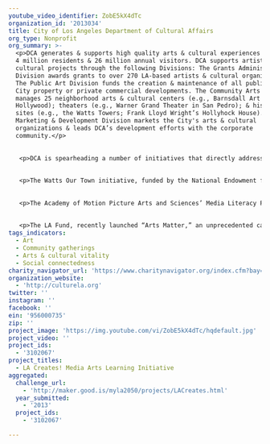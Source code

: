 ```yaml
---
youtube_video_identifier: ZobE5kX4dTc
organization_id: '2013034'
title: City of Los Angeles Department of Cultural Affairs
org_type: Nonprofit
org_summary: >-
  <p>DCA generates & supports high quality arts & cultural experiences for LA’s
  4 million residents & 26 million annual visitors. DCA supports artists &
  cultural projects through the following Divisions: The Grants Administration
  Division awards grants to over 270 LA-based artists & cultural organizations.
  The Public Art Division funds the creation & maintenance of all public art on
  City property or private commercial developments. The Community Arts Division
  manages 25 neighborhood arts & cultural centers (e.g., Barnsdall Art Park in
  Hollywood); theaters (e.g., Warner Grand Theater in San Pedro); & historic
  sites (e.g., the Watts Towers; Frank Lloyd Wright’s Hollyhock House). DCA’s
  Marketing & Development Division markets the City's arts & cultural
  organizations & leads DCA’s development efforts with the corporate
  community.</p>
   
   
   <p>DCA is spearheading a number of initiatives that directly address the LA2050 indicators. In Housing, DCA is working with the Actors Fund Housing Development Corporation & Artspace, an organization dedicated to creating sustainably affordable space for artists & arts organizations, to build the Broadway Arts Center (BAC) - a mixed-used facility to include approximately 100 affordable live/work units, along with rehearsal & performance space. The BAC will be part of the Broadway Cultural Quarter, anticipated to include a downtown campus for CalArts’ MFA Theater program, creative industry incubator space, and upper-floor offices for creative businesses and startups. </p>
   
   
   <p>The Watts Our Town initiative, funded by the National Endowment for the Arts, brings together community members and stakeholders to design an artistic “green” pathway connecting the 103rd Street Metro Station to the Watts Towers. Environmental Quality is promoted by replacing existing concrete walkways with grass and trees, and Social Connectedness is encouraged by repurposing a historic train station into a visitors center and gallery.</p>
   
   
   <p>The Academy of Motion Picture Arts and Sciences’ Media Literacy Program currently serves nearly 1600 high school students annually. The program includes film screenings and group discussions, along with visits from filmmakers and industry professionals. It is designed to help students improve analytical skills to encourage thoughtful interaction with film. In addition, the Academy is building the world’s largest movie museum - the Academy Museum of Motion Pictures - next to the LACMA campus. Providing students with access to this museum and to LACMA, as well as expanding to programs, will be an integral part of LA Creates!</p>
   
   
   <p>The LA Fund, recently launched “Arts Matter,” an unprecedented campaign to revitalize arts education in LAUSD. Developed to drive public awareness for the critical role of arts education in public schools, the campaign includes leading contemporary artists, including Barbara Kruger and John Baldessari, as well as LA entertainment, civic, and education leaders.</p>
tags_indicators:
  - Art
  - Community gatherings
  - Arts & cultural vitality
  - Social connectedness
charity_navigator_url: 'https://www.charitynavigator.org/index.cfm?bay=search.profile&ein=956000735'
organization_website:
  - 'http://culturela.org'
twitter: ''
instagram: ''
facebook: ''
ein: '956000735'
zip: ''
project_image: 'https://img.youtube.com/vi/ZobE5kX4dTc/hqdefault.jpg'
project_video: ''
project_ids:
  - '3102067'
project_titles:
  - LA Creates! Media Arts Learning Initiative
aggregated:
  challenge_url:
    - 'http://maker.good.is/myla2050/projects/LACreates.html'
  year_submitted:
    - '2013'
  project_ids:
    - '3102067'

---
```

